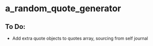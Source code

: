 # a_random_quote_generator

## To Do:
- Add extra quote objects to quotes array, sourcing from self journal